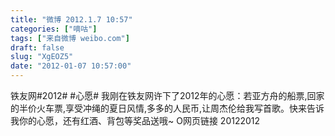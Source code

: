 ```yaml
---
title: "微博 2012.1.7 10:57"
categories: ["嘀咕"]
tags: ["来自微博 weibo.com"]
draft: false
slug: "XgEOZ5"
date: "2012-01-07 10:57:00"
---
```


<p>铁友网#2012# #心愿# 我刚在铁友网许下了2012年的心愿：若亚方舟的船票,回家的半价火车票,享受冲绳的夏日风情,多多的人民币,让周杰伦给我写首歌。快来告诉我你的心愿，还有红酒、背包等奖品送哦~ O网页链接 ​​​​20122012</p>
